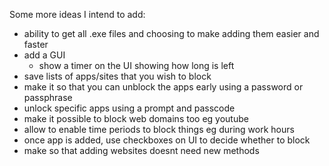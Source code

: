 Some more ideas I intend to add:
 - ability to get all .exe files and choosing to make adding them easier and faster
 - add a GUI
   - show a timer on the UI showing how long is left
 - save lists of apps/sites that you wish to block
 - make it so that you can unblock the apps early using a password or passphrase
 - unlock specific apps using a prompt and passcode
 - make it possible to block web domains too eg youtube
 - allow to enable time periods to block things eg during work hours 
 - once app is added, use checkboxes on UI to decide whether to block
 - make so that adding websites doesnt need new methods
